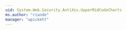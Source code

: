 ```yaml
---
uid: System.Web.Security.AntiXss.UpperMidCodeCharts
ms.author: "riande"
manager: "wpickett"
---
```

